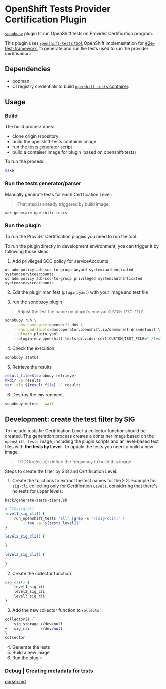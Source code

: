 # OpenShift Tests Provider Certification Plugin


[`sonobuoy`][sonobuoy] plugin to run OpenShift tests on Provider Certification program.

This plugin uses [`openshift-tests` tool][openshift-tests], OpenShift implementation for [e2e-test-framework][e2e-test-framework],
to generate and run the tests used to run the provider certification.

## Dependencies

- podman
- CI registry credentials to build [`openshift-tests` container][openshift-tests-dockerfile].

## Usage

### Build

The build process does:
- clone origin repository
- build the openshift-tests container image
- run the tests generator script
- build a container image for plugin (based on openshift-tests)

To run the process:

```bash
make
```

### Run the tests generator/parser

Manually generate tests for each Certification Level:

> That step is already triggered by build image.

```bash
mak generate-openshift-tests
```

### Run the plugin

To run the Provider Certification plugins you need to run the tool.

To run the plugin directly in development environment, you can trigger it
by following those steps:

1. Add privileged SCC policy for serviceAccounts

```
oc adm policy add-scc-to-group anyuid system:authenticated system:serviceaccounts
oc adm policy add-scc-to-group privileged system:authenticated system:serviceaccounts
```

2. Edit the plugin manifest (`plugin.yaml`) with your image and test file

3. run the sonobuoy plugin
> Adjust the test file name on plugin's env var `CUSTOM_TEST_FILE`
```bash
sonobuoy run \
    --dns-namespace openshift-dns \
    --dns-pod-labels=dns.operator.openshift.io/daemonset-dns=default \
    --plugin plugin.yaml
    --plugin-env openshift-tests-provider-cert.CUSTOM_TEST_FILE="./tests/level1.txt"
```

4. Check the execution:
```bash
sonobuoy status
```

5. Retrieve the results
```bash
result_file=$(sonobuoy retrieve)
mkdir -p results
tar -xfz ${result_file} -C results
```

6. Destroy the environment
```bash
sonobuoy delete --wait
```

## Development: create the test filter by SIG

To include tests for Certification Level, a collector function
should be created. The generation process creates a container image based on the `openshift-tests` image, including the plugin scripts and an level-based text files with **the tests by Level**. To update the tests you need to build a new image.

> TODO(release): define the frequency to build this image

Steps to create the filter by SIG and Certification Level:

1. Create the functions to extract the test names for the SIG. Example for `sig-cli` collecting only for Certification `Level1`, considering that there's
no tests for upper levels:

`hack/generate-tests-tiers.sh`
```bash
# SIG=sig-cli
level1_sig_cli() {
    run_openshift_tests "all" |grep -E '\[sig-cli\]' \
        | tee -a "${tests_level1}"
}

level2_sig_cli() {
    :
}

level3_sig_cli() {
    :
}
```

2. Create the collector function
```bash
sig_cli() {
    level1_sig_cli
    level2_sig_cli
    level3_sig_cli
}
```

3. Add the new collector function to `collector`:
```diff
collector() {
    sig_storage >/dev/null
+   sig_cli     >/dev/null
}
collector
```

4. Generate the tests
5. Build a new image
6. Run the plugin

### Debug | Creating metadata for tests

[parser.md](./parser.md)


[sonobuoy]:https://github.com/vmware-tanzu/sonobuoy
[openshift-tests]:https://github.com/openshift/origin#end-to-end-e2e-and-extended-tests
[e2e-test-framework]:https://github.com/kubernetes-sigs/e2e-framework
[openshift-tests-dockerfile]:https://github.com/openshift/origin/blob/master/images/tests/Dockerfile.rhel
